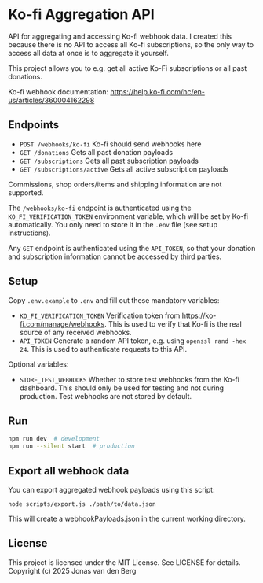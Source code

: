 # Ko-fi Aggregation API

API for aggregating and accessing Ko-fi webhook data.
I created this because there is no API to access all Ko-fi subscriptions,
so the only way to access all data at once is to aggregate it yourself.

This project allows you to e.g. get all active Ko-Fi subscriptions
or all past donations.

Ko-fi webhook documentation: https://help.ko-fi.com/hc/en-us/articles/360004162298

## Endpoints

- `POST /webhooks/ko-fi` Ko-fi should send webhooks here
- `GET /donations` Gets all past donation payloads
- `GET /subscriptions` Gets all past subscription payloads
- `GET /subscriptions/active` Gets all active subscription payloads

Commissions, shop orders/items and shipping information are not supported.

The `/webhooks/ko-fi` endpoint is authenticated
using the `KO_FI_VERIFICATION_TOKEN` environment variable,
which will be set by Ko-fi automatically.
You only need to store it in the `.env` file (see setup instructions).

Any `GET` endpoint is authenticated using the `API_TOKEN`,
so that your donation and subscription information
cannot be accessed by third parties.

## Setup

Copy `.env.example` to `.env` and fill out these mandatory variables:

- `KO_FI_VERIFICATION_TOKEN` Verification token from
  https://ko-fi.com/manage/webhooks.
  This is used to verify that Ko-fi is the real source of any received webhooks.
- `API_TOKEN` Generate a random API token, e.g. using `openssl rand -hex 24`.
  This is used to authenticate requests to this API.

Optional variables:

- `STORE_TEST_WEBHOOKS` Whether to store test webhooks from the Ko-fi dashboard.
  This should only be used for testing and not during production.
  Test webhooks are not stored by default.

## Run

```sh
npm run dev  # development
npm run --silent start  # production
```

## Export all webhook data

You can export aggregated webhook payloads using this script:

```
node scripts/export.js ./path/to/data.json
```

This will create a webhookPayloads.json in the current working directory.

## License

This project is licensed under the MIT License. See LICENSE for details.  
Copyright (c) 2025 Jonas van den Berg
